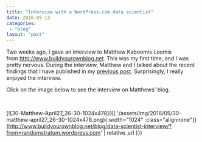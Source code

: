 ```yaml
---
title: "Interview with a WordPress.com data scientist"
date: 2016-05-13
categories: 
 - "blog"
layout: "post"
---
```


Two weeks ago, I gave an interview to Matthew Kaboomis Loomis from http://www.buildyourownblog.net. This was my first time, and I was pretty nervous. During the interview, Matthew and I talked about the recent findings that I have published in my [previous post](https://randomstratum.wordpress.com/2016/03/30/a-problem-shared-is-a-problem-halved-2/). Surprisingly, I really enjoyed the interview.

Click on the image below to see the interview on Matthews' blog.

 

[![30-Matthew-April27_26-30-1024x478]({{ '/assets/img/2016/05/30-matthew-april27_26-30-1024x478.png){:width="1024" :class="alignnone"}](http://www.buildyourownblog.net/blog/data-scientist-interview/?from=randomstratum.wordpress.com' | relative_url }})
